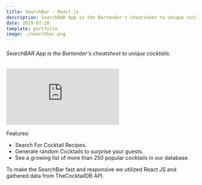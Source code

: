 ```yaml
---
title: SearchBar - React.js
description: SearchBAR App is the Bartender's cheatsheet to unique cocktails.
date: 2019-07-28
template: portfolio
image: ./searchbar.png
---
```


<h6>SearchBAR App is the Bartender's cheatsheet to unique cocktails. </h6>
<!-- 
 width="853" height="480"  -->

<iframe class="post-video" src="https://www.youtube.com/embed/0up5nOnh2Xk" frameborder="0" allow="accelerometer; autoplay; encrypted-media; gyroscope; picture-in-picture" allowfullscreen></iframe>

<!-- [Link to App](https://the-search-bar.herokuapp.com/) -->

Features:

-   Search For Cocktail Recipes.
-   Generate random Cocktails to surprise your guests.
-   See a growing list of more than 250 popular cocktails in our database.

To make the SearchBar fast and responsive we utilized React JS and gathered data from TheCocktailDB API.
